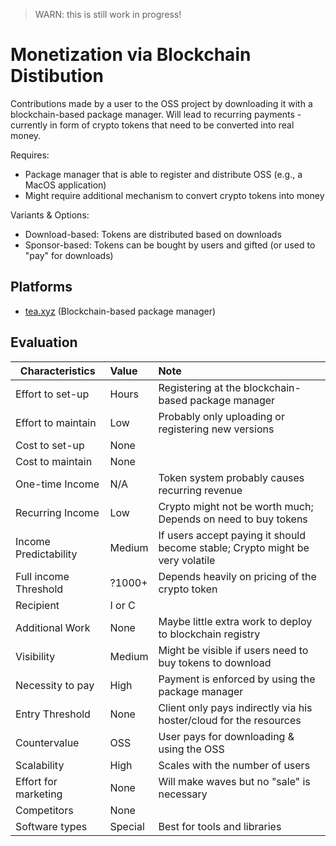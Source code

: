 > WARN: this is still work in progress!

# Monetization via Blockchain Distibution

Contributions made by a user to the OSS project by downloading it with a blockchain-based package manager. Will lead to recurring payments - currently in form of crypto tokens that need to be converted into real money.

Requires:
* Package manager that is able to register and distribute OSS (e.g., a MacOS application)
* Might require additional mechanism to convert crypto tokens into money

Variants & Options:
* Download-based: Tokens are distributed based on downloads
* Sponsor-based: Tokens can be bought by users and gifted (or used to "pay" for downloads)

## Platforms
* [tea.xyz](https://tea.xyz/) (Blockchain-based package manager)

## Evaluation

| Characteristics                   | Value  | Note |
| --------------------------------- |:------ |:---- |
| Effort to set-up                  | Hours  | Registering at the blockchain-based package manager
| Effort to maintain                | Low    | Probably only uploading or registering new versions
| Cost to set-up                    | None   | 
| Cost to maintain                  | None   | 
| One-time Income                   | N/A    | Token system probably causes recurring revenue
| Recurring Income                  | Low    | Crypto might not be worth much; Depends on need to buy tokens
| Income Predictability             | Medium | If users accept paying it should become stable; Crypto might be very volatile
| Full income Threshold             | ?1000+ | Depends heavily on pricing of the crypto token
| Recipient                         | I or C | 
| Additional Work                   | None   | Maybe little extra work to deploy to blockchain registry
| Visibility                        | Medium | Might be visible if users need to buy tokens to download
| Necessity to pay                  | High   | Payment is enforced by using the package manager
| Entry Threshold                   | None   | Client only pays indirectly via his hoster/cloud for the resources
| Countervalue                      | OSS    | User pays for downloading & using the OSS
| Scalability                       | High   | Scales with the number of users
| Effort for marketing              | None   | Will make waves but no "sale" is necessary
| Competitors                       | None   | 
| Software types                    | Special| Best for tools and libraries
